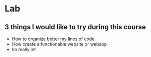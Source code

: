 # Lab
## 3 things I would like to try during this course
- How to organize better my lines of code
- How create a functionable website or webapp
- Im really int